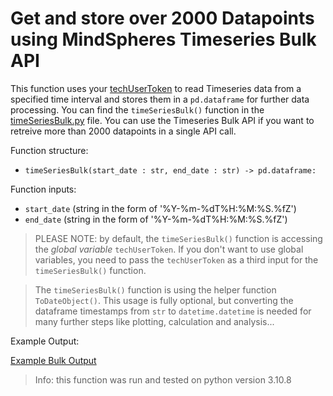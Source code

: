 # Get and store over 2000 Datapoints using MindSpheres Timeseries Bulk API

This function uses your [techUserToken](./Authentication/auth.py) to read Timeseries data from a specified time interval and stores them in a `pd.dataframe` for further data processing. You can find the `timeSeriesBulk()` function in the [timeSeriesBulk.py](timeSeriesBulk.py) file. You can use the Timeseries Bulk API if you want to retreive more than 2000 datapoints in a single API call.

Function structure:
- `timeSeriesBulk(start_date : str, end_date : str) -> pd.dataframe:`

Function inputs:
- `start_date` (string in the form of '%Y-%m-%dT%H:%M:%S.%fZ')
- `end_date` (string in the form of '%Y-%m-%dT%H:%M:%S.%fZ')

> PLEASE NOTE: by default, the `timeSeriesBulk()` function is accessing the *global variable* `techUserToken`. If you don't want to use global variables, you need to pass the `techUserToken` as a third input for the `timeSeriesBulk()` function.

> The `timeSeriesBulk()` function is using the helper function `ToDateObject()`. This usage is fully optional, but converting the dataframe timestamps from `str` to `datetime.datetime` is needed for many further steps like plotting, calculation and analysis...

Example Output:

[Example Bulk Output](/doc/timeSeriesBulk.png)

> Info: this function was run and tested on python version 3.10.8


